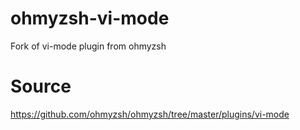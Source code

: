 # ohmyzsh-vi-mode
Fork of vi-mode plugin from ohmyzsh

# Source
https://github.com/ohmyzsh/ohmyzsh/tree/master/plugins/vi-mode
